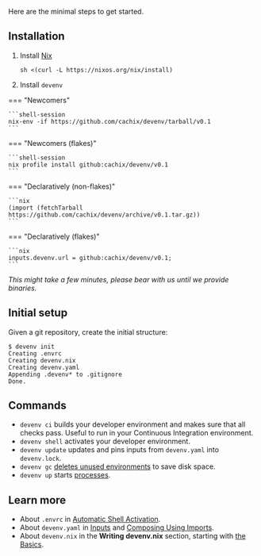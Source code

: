 Here are the minimal steps to get started.

## Installation


1. Install [Nix](https://nixos.org)

    ```shell-session
    sh <(curl -L https://nixos.org/nix/install)
    ```

2. Install ``devenv``

=== "Newcomers"

    ```shell-session
    nix-env -if https://github.com/cachix/devenv/tarball/v0.1
    ```

=== "Newcomers (flakes)"

    ```shell-session
    nix profile install github:cachix/devenv/v0.1
    ```

=== "Declaratively (non-flakes)"
    
    ```nix
    (import (fetchTarball https://github.com/cachix/devenv/archive/v0.1.tar.gz))
    ```

=== "Declaratively (flakes)"

    ```nix
    inputs.devenv.url = github:cachix/devenv/v0.1;
    ```

*This might take a few minutes, please bear with us until we provide binaries.*

## Initial setup

Given a git repository, create the initial structure:

```shell-session
$ devenv init
Creating .envrc
Creating devenv.nix
Creating devenv.yaml
Appending .devenv* to .gitignore
Done.
```

## Commands

- ``devenv ci`` builds your developer environment and makes sure that all checks pass. Useful to run in your Continuous Integration environment.
- ``devenv shell`` activates your developer environment.
- ``devenv update`` updates and pins inputs from ``devenv.yaml`` into ``devenv.lock``.
- ``devenv gc`` [deletes unused environments](garbage-collection.md) to save disk space.
- ``devenv up`` starts [processes](processes.md).

## Learn more

- About ``.envrc`` in [Automatic Shell Activation](automatic-shell-activation.md).
- About ``devenv.yaml`` in [Inputs](inputs.md) and [Composing Using Imports](composing-using-imports.md).
- About ``devenv.nix`` in the **Writing devenv.nix** section, starting with [the Basics](basics.md).
